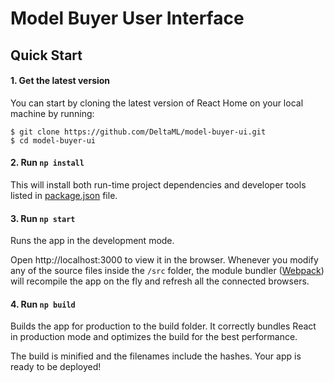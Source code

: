 # Model Buyer User Interface

## Quick Start

#### 1. Get the latest version

You can start by cloning the latest version of React Home on your
local machine by running:

```shell
$ git clone https://github.com/DeltaML/model-buyer-ui.git
$ cd model-buyer-ui
```

#### 2. Run `np install`

This will install both run-time project dependencies and developer tools listed
in [package.json](package.json) file.

#### 3. Run `np start`

Runs the app in the development mode.

Open http://localhost:3000 to view it in the browser. Whenever you modify any of the source files inside the `/src` folder,
the module bundler ([Webpack](http://webpack.github.io/)) will recompile the
app on the fly and refresh all the connected browsers.

#### 4. Run `np build`

Builds the app for production to the build folder.
It correctly bundles React in production mode and optimizes the build for the best performance.

The build is minified and the filenames include the hashes.
Your app is ready to be deployed!
